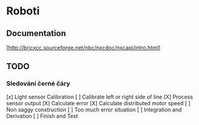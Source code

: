 # Roboti

## Documentation
[http://bricxcc.sourceforge.net/nbc/nxcdoc/nxcapi/intro.html]

## TODO

### Sledování černé čáry

[x] Light sensor Calibration
[ ] Calibrate left or right side of line
[X] Process sensor output
[X] Calculate error
[X] Calculate distributed motor speed
[ ] Non saggy construction
[ ] Too much error situation
[ ] Integration and Derivation
[ ] Finish and Test

